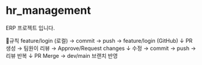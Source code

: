 # hr_management
ERP 프로젝트 입니다. 

🔹규칙
feature/login (로컬) → commit → push → feature/login (GitHub)
    ↓
PR 생성 → 팀원이 리뷰 → Approve/Request changes
    ↓
수정 → commit → push → 리뷰 반복
    ↓
PR Merge → dev/main 브랜치 반영
